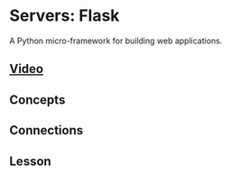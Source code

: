 # Servers: Flask
A Python micro-framework for building web applications.

## [Video]()

## Concepts

## Connections

## Lesson
